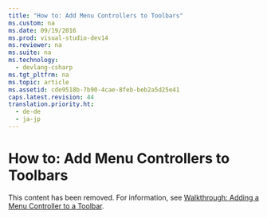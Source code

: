 ```yaml
---
title: "How to: Add Menu Controllers to Toolbars"
ms.custom: na
ms.date: 09/19/2016
ms.prod: visual-studio-dev14
ms.reviewer: na
ms.suite: na
ms.technology: 
  - devlang-csharp
ms.tgt_pltfrm: na
ms.topic: article
ms.assetid: cde9518b-7b90-4cae-8feb-beb2a5d25e41
caps.latest.revision: 44
translation.priority.ht: 
  - de-de
  - ja-jp
---
```

# How to: Add Menu Controllers to Toolbars
This content has been removed. For information, see [Walkthrough: Adding a Menu Controller to a Toolbar](../vs140/Adding-a-Menu-Controller-to-a-Toolbar.md).